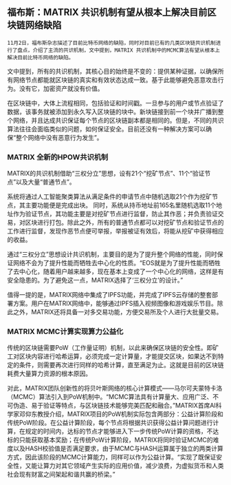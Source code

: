 ## 福布斯：MATRIX 共识机制有望从根本上解决目前区块链网络缺陷

    11月2日，福布斯杂志描述了目前比特币网络的缺陷，同时对目前已有的几类区块链共识机制进行了盘点，介绍了主流的共识机制，文中提到，MATRIX 共识机制中的MCMC算法有望从根本上解决目前比特币网络的缺陷。


文中提到，所有的共识机制，其核心目的始终是不变的：提供某种证据，以确保所有网络节点都能就区块链的真实和有效状态达成一致。基于此能够避免恶意攻击行为。没有它，加密资产就没有价值。

在区块链中，大体上流程相同，包括验证和时间戳。一旦参与的用户或节点验证了数据，该事务就被添加到永久写入区块链的块中。新块链接到前一个块并广播到整个网络，并且达成共识保证每个节点的区块链副本都是相同的。但是，不同的共识算法往往会面临类似的问题，如何保证安全。目前还没有一种解决方案可以确保“整个网络中没有恶意行为发生”。

### MATRIX 全新的HPOW共识机制

MATRIX的共识机制借助“三权分立”思想，设有21个“挖矿节点”、11个“验证节点”以及大量“普通节点”。

系统将通过人工智能聚类算法从满足条件的申请节点中随机选取21个作为挖矿节点，其主要功能便是完成出块。 同时，系统从持币地址前165名里随机选取11个地址作为验证节点，其功能主要是对挖矿节点进行监督，防止其作恶；并负责验证交易，对区块进行打包。除此之外，所有的普通节点都可以对挖矿节点和验证节点的工作进行监督，发现作恶节点便可举报，举报被证有效后，将能从挖矿中获得相应的收益。

通过“三权分立”思想设计共识机制，主要目的是为了提升整个网络的性能，同时保证网络不会为了提升性能而牺牲去中心化的性质。“EOS就是为了提升性能而牺牲了去中心化，随着用户越来越多，现在基本上变成了一个中心化的网络，这样是有安全隐患的。为了避免这一点，MATRIX选择了‘三权分立’的设计。”

值得一提的是，MATRIX网络中集成了IPFS功能，并完成了IPFS云存储的整套部署方案。用户在MATRIX网络中，能够通过IPFS插入视频图像和游戏娱乐节目。除此之外，MATRIX还将具备一对多交易功能，方便交易所及个人进行大批量交易。


### MATRIX MCMC计算实现算力公益化

传统的区块链需要PoW（工作量证明）机制，以此来确保区块链的安全性。即矿工对区块内容进行哈希运算，必须完成一定计算量，才能提交区块，如果达不到特定的条件，则需要再次进行同样的哈希计算，直至满足为止。这就是目前的区块链耗费大量算力资源的根本原因。

对此，MATRIX团队创新性的将贝叶斯网络的核心计算模式——马尔可夫蒙特卡洛（MCMC）算法引入到PoW机制中。“MCMC算法具有计算量大、应用广泛、不可伪造、易于验证等特点，与区块链技术能够完美匹配和融合。”MATRIX首席AI科学家邓仰东教授介绍，MATRIX项目的PoW机制实际包含两部分：公益计算阶段和传统PoW阶段。在公益计算阶段，每个节点将根据共识获得公益计算问题进行计算，在规定的时间内，达标的节点才能够进入下一步传统PoW计算的资格，不达标的只能获取基本奖励；在传统PoW计算阶段，MATRIX将同时验证MCMC的难度以及HASH校验值是否满足要求，由于MCMC与HASH运算属于独立的两类计算方式，因此该阶段的MCMC计算能力，同样可以作为公益计算。“实现了既保证安全性，又能让算力对其它领域产生实际的应用价值，减少浪费，为虚拟货币和人类社会现有财富之间架起和谐共赢的桥梁。”
